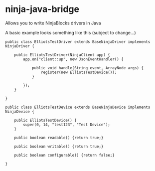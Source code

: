 ninja-java-bridge
==========

Allows you to write NinjaBlocks drivers in Java

A basic example looks something like this (subject to change...)

```
public class ElliotsTestDriver extends BaseNinjaDriver implements NinjaDriver {

    public ElliotsTestDriver(NinjaClient app) {
        app.on("client::up", new JsonEventHandler() {

            public void handle(String event, ArrayNode args) {
                register(new ElliotsTestDevice());
            }

        });
    }

}
```

```
public class ElliotsTestDevice extends BaseNinjaDevice implements NinjaDevice {

    public ElliotsTestDevice() {
        super(0, 14, "test123", "Test Device");
    }

    public boolean readable() {return true;}

    public boolean writable() {return true;}

    public boolean configurable() {return false;}

}

```
